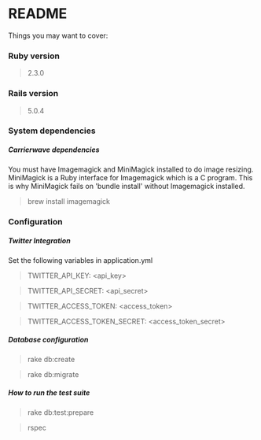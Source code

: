 # README

Things you may want to cover:

### Ruby version

> 2.3.0

### Rails version

> 5.0.4

### System dependencies

##### Carrierwave dependencies

You must have Imagemagick and MiniMagick installed to do image resizing. MiniMagick is a Ruby interface for Imagemagick which is a C program. This is why MiniMagick fails on 'bundle install' without Imagemagick installed.

> brew install imagemagick

### Configuration

##### Twitter Integration

Set the following variables in application.yml

> TWITTER_API_KEY: <api_key> 

> TWITTER_API_SECRET: <api_secret>

> TWITTER_ACCESS_TOKEN: <access_token>

> TWITTER_ACCESS_TOKEN_SECRET: <access_token_secret>

##### Database configuration

> rake db:create

> rake db:migrate

##### How to run the test suite

> rake db:test:prepare

> rspec
